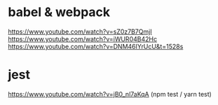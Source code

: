 
# babel & webpack
https://www.youtube.com/watch?v=sZ0z7B7QmjI
https://www.youtube.com/watch?v=iWUR04B42Hc
https://www.youtube.com/watch?v=DNM46IYrUcU&t=1528s

# jest
https://www.youtube.com/watch?v=jB0_nl7aKqA
(npm test / yarn test)